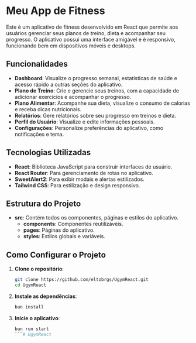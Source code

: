 # Meu App de Fitness

Este é um aplicativo de fitness desenvolvido em React que permite aos usuários gerenciar seus planos de treino, dieta e acompanhar seu progresso. O aplicativo possui uma interface amigável e é responsivo, funcionando bem em dispositivos móveis e desktops.

## Funcionalidades

- **Dashboard**: Visualize o progresso semanal, estatísticas de saúde e acesso rápido a outras seções do aplicativo.
- **Plano de Treino**: Crie e gerencie seus treinos, com a capacidade de adicionar exercícios e acompanhar o progresso.
- **Plano Alimentar**: Acompanhe sua dieta, visualize o consumo de calorias e receba dicas nutricionais.
- **Relatórios**: Gere relatórios sobre seu progresso em treinos e dieta.
- **Perfil do Usuário**: Visualize e edite informações pessoais.
- **Configurações**: Personalize preferências do aplicativo, como notificações e tema.

## Tecnologias Utilizadas

- **React**: Biblioteca JavaScript para construir interfaces de usuário.
- **React Router**: Para gerenciamento de rotas no aplicativo.
- **SweetAlert2**: Para exibir modais e alertas estilizados.
- **Tailwind CSS**: Para estilização e design responsivo.

## Estrutura do Projeto

- **src**: Contém todos os componentes, páginas e estilos do aplicativo.
  - **components**: Componentes reutilizáveis.
  - **pages**: Páginas do aplicativo.
  - **styles**: Estilos globais e variáveis.

## Como Configurar o Projeto

1. **Clone o repositório**:
   ```bash
   git clone https://github.com/eltobrgs/UgymReact.git
   cd UgymReact
   ```

2. **Instale as dependências**:
   ```bash
   bun install
   ```

3. **Inicie o aplicativo**:
   ```bash
   bun run start
   ```# UgymReact
